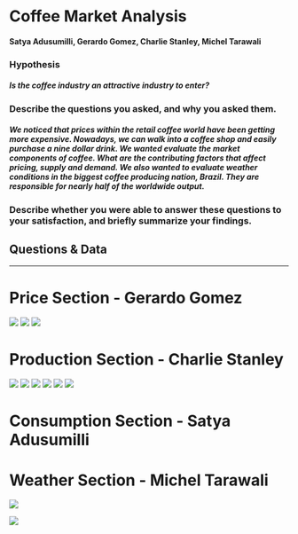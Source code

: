 # Coffee Market Analysis #
#### Satya Adusumilli, Gerardo Gomez, Charlie Stanley, Michel Tarawali ####

### Hypothesis ###
##### Is the coffee industry an attractive industry to enter? #####

### Describe the questions you asked, and why you asked them. ###
#####  We noticed that prices within the retail coffee world have been getting more expensive. Nowadays, we can walk into a coffee shop and easily purchase a nine dollar drink. We wanted evaluate the market components of coffee. What are the contributing factors that affect pricing, supply and demand. We also wanted to evaluate weather conditions in the biggest coffee producing nation, Brazil. They are responsible for nearly half of the worldwide output. #####

### Describe whether you were able to answer these questions to your satisfaction, and briefly summarize your findings. ###
#####  #####

## Questions & Data ##
---
# Price Section - Gerardo Gomez #
![](https://github.com/cstanley99/group1/blob/main/combined_prices.png)
![](hhttps://github.com/cstanley99/group1/blob/main/futuresprices.png)
![](https://github.com/cstanley99/group1/blob/main/icopricing.png)

# Production Section - Charlie Stanley 
![](https://github.com/cstanley99/group1/blob/main/total_prod_bar.png)
![](https://github.com/cstanley99/group1/blob/main/prod_by_country_vertical_bar.png)
![](https://github.com/cstanley99/group1/blob/main/prod_by_country_horizontal_bar.png)
![](https://github.com/cstanley99/group1/blob/main/by_country_prodplot.png)
![](https://github.com/cstanley99/group1/blob/main/top10barplot.png)
![](https://github.com/cstanley99/group1/blob/main/top10lineplot.png)







# Consumption Section - Satya Adusumilli #

# Weather Section - Michel Tarawali #

![](https://github.com/cstanley99/group1/blob/main/images/Ave%20Temp%20in%20Brazil.png)

![](https://github.com/cstanley99/group1/blob/main/images/Ave%20Wind%20in%20Brazil.png)
